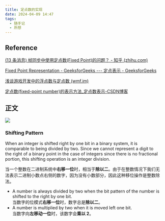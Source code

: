 ```yaml
---
title: 定点数的实现
date: 2024-04-09 14:47
tags:
  - 随手记
  - 所想
---
```

## Reference

[(13 条消息) 帧同步中使用定点数(Fixed Point)的问题？ - 知乎 (zhihu.com)](https://www.zhihu.com/question/278042407/answer/400357937)

[Fixed Point Representation - GeeksforGeeks --- 定点表示 - GeeksforGeeks](https://www.geeksforgeeks.org/fixed-point-representation/)

[浅谈游戏开发中的浮点数与定点数 (wmf.im)](https://wmf.im/p/%E6%B5%85%E8%B0%88%E6%B8%B8%E6%88%8F%E5%BC%80%E5%8F%91%E4%B8%AD%E7%9A%84%E6%B5%AE%E7%82%B9%E6%95%B0%E4%B8%8E%E5%AE%9A%E7%82%B9%E6%95%B0/)

[定点数(fixed-point number)的表示方法_定点数表示-CSDN博客](https://blog.csdn.net/weixin_42454243/article/details/125103803)

## 正文

![](https://media.geeksforgeeks.org/wp-content/uploads/20220728214912/geeksforgeeksfixedpointrepresentation1.png)

### Shifting Pattern

When an integer is shifted right by one bit in a binary system, it is comparable to being divided by two. Since we cannot represent a digit to the right of a binary point in the case of integers since there is no fractional portion, this shifting operation is an integer division.  

当一个整数在二进制系统中**右移一位**时，相当于**除以二**。由于在整数情况下我们无法表示二进制小数点右侧的数字，因为没有小数部分，因此这种移位操作是整数除法。

- A number is always divided by two when the bit pattern of the number is shifted to the right by one bit.  
    当数字的位模式**右移一位**时，数字总是**除以二**。
- A number is multiplied by two when it is moved left one bit.  
    当数字向**左移动一位**时，该数字会**乘以 2**。
